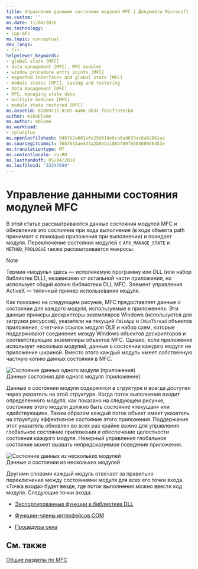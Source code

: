 ```yaml
---
title: Управление данными состояния модулей MFC | Документы Microsoft
ms.custom: ''
ms.date: 11/04/2016
ms.technology:
- cpp-mfc
ms.topic: conceptual
dev_langs:
- C++
helpviewer_keywords:
- global state [MFC]
- data management [MFC], MFC modules
- window procedure entry points [MFC]
- exported interfaces and global state [MFC]
- module states [MFC], saving and restoring
- data management [MFC]
- MFC, managing state data
- multiple modules [MFC]
- module state restored [MFC]
ms.assetid: 81889c11-0101-4a66-ab3c-f81cf199e1bb
author: mikeblome
ms.author: mblome
ms.workload:
- cplusplus
ms.openlocfilehash: 9d87b2a601e6e25d61de6ca6ad639ac6a62861ac
ms.sourcegitcommit: 76b7653ae443a2b8eb1186b789f8503609d6453e
ms.translationtype: MT
ms.contentlocale: ru-RU
ms.lasthandoff: 05/04/2018
ms.locfileid: "33347699"
---
```

# <a name="managing-the-state-data-of-mfc-modules"></a>Управление данными состояния модулей MFC
В этой статье рассматриваются данные состояния модулей MFC и обновление это состояние при хода выполнения (в коде объекта path принимает с помощью приложения при выполнении) и покидает модуля. Переключение состояния модулей с `AFX_MANAGE_STATE` и `METHOD_PROLOGUE` также рассматривается макросы.  
  
> [!NOTE]
>  Термин «модуль» здесь — исполняемую программу или DLL (или набор библиотек DLL), независимо от остальной части приложения, но использует общий копию библиотеки DLL MFC. Элемент управления ActiveX — типичный пример использования модуля.  
  
 Как показано на следующем рисунке, MFC предоставляет данные о состоянии для каждого модуля, используемые в приложениях. Эти данные примеры дескрипторы экземпляров Windows (используется для загрузки ресурсов), указатели на текущий `CWinApp` и `CWinThread` объектов приложения, счетчики ссылок модуля OLE и набор схем, которые поддерживают соединение между Windows объектов дескрипторов и соответствующие экземпляры объектов MFC. Однако, если приложение использует несколько модулей, данные о состоянии каждого модуля не приложение шириной. Вместо этого каждый модуль имеет собственную частную копию данных состояния в MFC.  
  
 ![Состояние данных одного модуля &#40;приложения&#41;](../mfc/media/vc387n1.gif "vc387n1")  
Данные состояния для одного модуля (приложение)  
  
 Данные о состоянии модуля содержится в структуре и всегда доступен через указатель на этой структуре. Когда поток выполнения входит определенного модуля, как показано на следующем рисунке, состояние этого модуля должно быть состояние «текущая» или «действующие». Таким образом каждый поток объект имеет указатель на структуру эффективное состояние этого приложения. Поддержание этот указатель обновлен во всех раз крайне важно для управления глобальное состояние приложения и обеспечение целостности состояния каждого модуля. Неверный управления глобальное состояние может вызвать непредсказуемое поведение приложения.  
  
 ![Состояние данных из нескольких модулей](../mfc/media/vc387n2.gif "vc387n2")  
Данные о состоянии из нескольких модулей  
  
 Другими словами каждый модуль отвечает за правильно переключение между состояниями модуля для всех его точки входа. «Точка входа» будет везде, где поток выполнения можно ввести код модуля. Следующие точки входа.  
  
-   [Экспортированные функции в библиотеке DLL](../mfc/exported-dll-function-entry-points.md)  
  
-   [Функции-члены интерфейсов COM](../mfc/com-interface-entry-points.md)  
  
-   [Процедуры окна](../mfc/window-procedure-entry-points.md)  
  
## <a name="see-also"></a>См. также  
 [Общие разделы по MFC](../mfc/general-mfc-topics.md)

